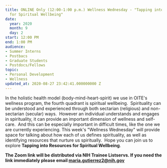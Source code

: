 ```yaml
---
title: ONLINE Only (12:00-1:00 p.m.) Wellness Wednesday - "Tapping into Resources
  for Spiritual Wellbeing"
date:
  year: 2020
  month: 9
  day: 2
start: 12:00 PM
end: 1:00 PM
audience:
- Summer Interns
- Postbacs
- Graduate Students
- Postdocs/Fellows
topic:
- Personal Development
- Wellness
updated_at: 2020-08-27 23:42:41.000000000 Z
---
```

In the holistic health model (body-mind-heart-spirit) we use in OITE's
wellness program, the fourth quadrant is spiritual wellbeing. 
Spirituality can be understood and experienced through both sectarian
(religious) and non-sectarian (secular) ways.  However an individual
understands and engages in spirituality, it can provide an important
dimension of wellness and self-care.  And this can be especially
important in difficult times, like the one we are currently
experiencing. This week\'s "Wellness Wednesday" will provide space for
talking about how each of us defines spirituality, as well as
identifying resources that nurture us spiritually.  Hope you can join us
to explore **Tapping into Resources for Spiritual Wellbeing**.

**The Zoom link will be distributed via NIH Trainee Listservs. If you
need the link immediately please email maria.gutierrez2@nih.gov**
